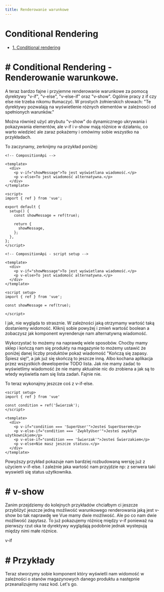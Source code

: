 ```yaml
---
title: Renderowanie warunkowe
---
```


<h1 class='text-white mb-10 mt-5 text-2xl uppercase text-center'>
  Conditional Rendering
</h1>

- [1. Conditional rendering](#1-options)

<TextBoxMD>
  <h1 class="text-2xl font-semibold">
    <span class='text-green-500 forn-bold'>#</span>  Conditional Rendering  - Renderowanie warunkowe.
  </h1>
  <p class='my-2'>
    A teraz bardzo fajne i przyjemne renderowanie warunkowe za pomocą dyrektywy "v-if", "v-else", "v-else-if" oraz "v-show". Ogólnie pracy z if czy else nie trzeba nikomu tłumaczyć. W prostych żołnierskich słowach: "Te dyrektywy pozwalają na wyświetlenie różnych elementów w zależnosći od spełnionych warunków."
  </p>
  <p class='my-2'>
     Można również użyć atrybutu "v-show" do dynamicznego ukrywania i pokazywania elementów, ale v-if i v-show mają różnice w działaniu, co warto wiedzieć ale zaraz pokażemy i omówimy sobie wszystko na przykładach.
  </p>
  <p class='my-2'>
    To zaczynamy, zerknijmy na przykład poniżej:
  </p>
</TextBoxMD>

<div class='flex justify-center flex-wrap'>

```vue
<!-- CompositionApi -->

<template>
  <div>
    <p v-if="showMessage">To jest wyświetlana wiadomość.</p>
    <p v-else>To jest wiadomość alternatywna.</p>
  </div>
</template>

<script>
import { ref } from 'vue';

export default {
  setup() {
    const showMessage = ref(true);

    return {
      showMessage,
    };
  },
};
</script>

```
```vue
<!-- CompositionApi - script setup -->

<template>
  <div>
    <p v-if="showMessage">To jest wyświetlana wiadomość.</p>
    <p v-else>To jest wiadomość alternatywna.</p>
  </div>
</template>

<script setup>
import { ref } from 'vue';

const showMessage = ref(true);

</script>

```

</div>

<IfExampleOne />

<TextBoxMD>
  <p class='my-2'>
    I jak, nie wygląda to strasznie. W zależności jaką otrzymamy wartość taką dostaniemy widomość. Kliknij sobie powyżej i zmień wartość boolean a zobaczysz jak komponent wyrenderuje nam alternatywną wiadomość. 
  </p>
  <p class='my-2'>
    Wykorzystać to możemy na naprawdę wiele sposobów. Choćby mamy sklep i kończą nam się produkty na magazynie to możemy ustawić że poniżej danej liczby produktów pokaż wiadomość "Kończą się zapasy. Śpiesz się!", a jak już się skończą to jeszcze inną. Albo kochana aplikacja przez wszystkich deweloperów TODO lista. Jak nie mamy zadać to wyświetlimy wiadomość że nie mamy aktualnie nic do zrobiena a jak są to wtedy wyświetla nam się lista zadań. Fajnie nie. 
  </p>
  <p>
    To teraz wykonajmy jeszcze coś z v-if-else.
  </p>
</TextBoxMD>

```vue 
<script setup>
import { ref } from 'vue'

const condition = ref('Świerzak');
</script>

<template>
  <div>
    <p v-if="condition === 'SuperUser'">Jesteś SuperUserem</p>
    <p v-else-if="condition === 'ZwykłyUser'">Jesteś zwykłym użytkownikiem</p>
    <p v-else-if="condition === 'Świerzak'">Jesteś Świerzakiem</p>
    <p v-else>Nie masz jeszcze statusu.</p>
  </div>
</template>
```

<TextBoxMD>
  <p class='my-2'>
    Powyższy przykład pokazuje nam bardziej rozbudowaną wersję już z użyciem v-if-else. I zależnie jaka wartość nam przyjdzie np: z serwera taki wyswietli się status użytkownika.  
  </p>
</TextBoxMD>

<TextBoxMD>
  <h1 class="text-2xl font-semibold">
    <span class='text-green-500 forn-bold'>#</span>  v-show
  </h1>
  <p class='my-2'>
    Zanim przejdziemy do kolejnych przykładów chciałbym ci jeszcze przybliżyć jeszcze jedną możliwość warunkowego renderowania jaką jest v-show bo tak naprawdę we Vue mamy dwie możliwość. Ale po co nam dwie możliwość zapytasz. To już pokazujemy różnicę między v-if ponieważ na pierwszy rzut oka te dyrektywy wyglądają podobnie jednak wystepują między nimi małe różnice.
  </p>
  <p class='my-2'>
    v-if 
  </p>
</TextBoxMD>



<TextBoxMD>
  <h1 class="text-2xl font-semibold">
    <span class='text-green-500 forn-bold'>#</span>  Przykłady
  </h1>
  <p class='my-2'>
    Teraz stworzymy sobie komponent który wyświetli nam widomość w zależności o stanów magazynowych danego produktu a następnie przeanalizujemy nasz kod. Let's go.
  </p>
</TextBoxMD>

<IfExampleTwo />